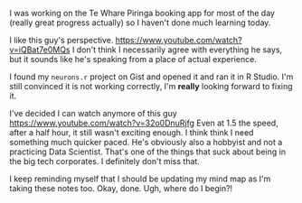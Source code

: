 I was working on the Te Whare Piringa booking app for most of the day (really great progress actually) so I haven't done much learning today.

I like this guy's perspective. https://www.youtube.com/watch?v=iQBat7e0MQs I don't think I necessarily agree with everything he says, but it sounds like he's speaking from a place of actual experience.

I found my `neurons.r` project on Gist and opened it and ran it in R Studio. I'm still convinced it is not working correctly, I'm **really** looking forward to fixing it.

I've decided I can watch anymore of this guy https://www.youtube.com/watch?v=32o0DnuRjfg Even at 1.5 the speed, after a half hour, it still wasn't exciting enough. I think think I need something much quicker paced. He's obviously also a hobbyist and not a practicing Data Scientist. That's one of the things that suck about being in the big tech corporates. I definitely don't miss that.

I keep reminding myself that I should be updating my mind map as I'm taking these notes too. Okay, done. Ugh, where do I begin?!


